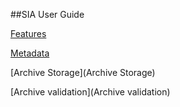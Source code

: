 ##SIA User Guide

[Features](Features)

[Metadata](Metadata)

[Archive Storage](Archive Storage)

[Archive validation](Archive validation)